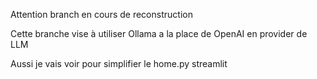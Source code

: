 Attention branch en cours de reconstruction

Cette branche vise à utiliser Ollama a la place de OpenAI en provider de LLM

Aussi je vais voir pour simplifier le home.py streamlit